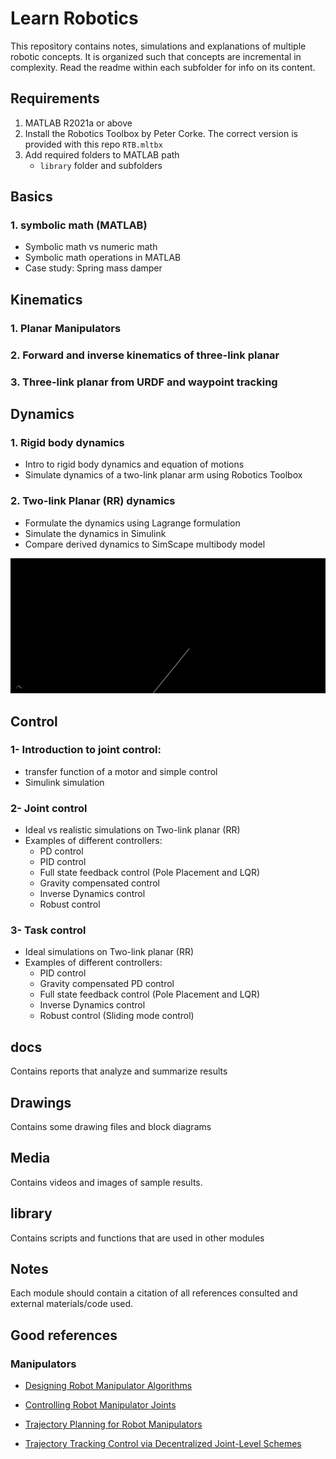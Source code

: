 # **Learn Robotics**
This repository contains notes, simulations and explanations of multiple robotic concepts. It is organized such that concepts are incremental in complexity.
Read the readme within each subfolder for info on its content.

## **Requirements**
1. MATLAB R2021a or above
2. Install the Robotics Toolbox by Peter Corke. The correct version is provided with this repo `RTB.mltbx`
3. Add required folders to MATLAB path
   - `library` folder and subfolders

## **Basics**
### 1. symbolic math (MATLAB)
- Symbolic math vs numeric math
- Symbolic math operations in MATLAB
- Case study: Spring mass damper
## **Kinematics**
###  1. Planar Manipulators
###  2. Forward and inverse kinematics of three-link planar
###  3. Three-link planar from URDF and waypoint tracking

## **Dynamics**
### 1. Rigid body dynamics
- Intro to rigid body dynamics and equation of motions
- Simulate dynamics of a two-link planar arm using Robotics Toolbox
### 2. Two-link Planar (RR) dynamics
- Formulate the dynamics using Lagrange formulation
- Simulate the dynamics in Simulink
- Compare derived dynamics to SimScape multibody model

![](media/twolink_planar_dynamics_1x_friction.gif)

## **Control**
### 1- Introduction to joint control: 
- transfer function of a motor and simple control
- Simulink simulation
### 2- Joint control
- Ideal vs realistic simulations on Two-link planar (RR)
- Examples of different controllers:
    - PD control
    - PID control
    - Full state feedback control (Pole Placement and LQR)
    - Gravity compensated control
    - Inverse Dynamics control
    - Robust control
### 3- Task control
- Ideal simulations on Two-link planar (RR)
- Examples of different controllers:
    - PID control
    - Gravity compensated PD control
    - Full state feedback control (Pole Placement and LQR)
    - Inverse Dynamics control
    - Robust control (Sliding mode control)
## **docs**
  Contains reports that analyze and summarize results

## **Drawings**
Contains some drawing files and block diagrams

## **Media**
Contains videos and images of sample results.

## **library**
Contains scripts and functions that are used in other modules

## **Notes**
Each module should contain a citation of all references consulted and external materials/code used.

## **Good references**
### Manipulators
- [Designing Robot Manipulator Algorithms](https://www.mathworks.com/videos/matlab-and-simulink-robotics-arena-designing-robot-manipulator-algorithms-1515776491590.html?s_tid=vid_pers_recs)

- [Controlling Robot Manipulator Joints](https://www.mathworks.com/videos/matlab-and-simulink-robotics-arena-controlling-robot-manipulator-joints-1521714030608.html)
-  [Trajectory Planning for Robot Manipulators](https://www.mathworks.com/videos/trajectory-planning-for-robot-manipulators-1556705635398.html)

- [Trajectory Tracking Control via Decentralized Joint-Level Schemes](https://github.com/RickyMexx/ttc-decentralized)

